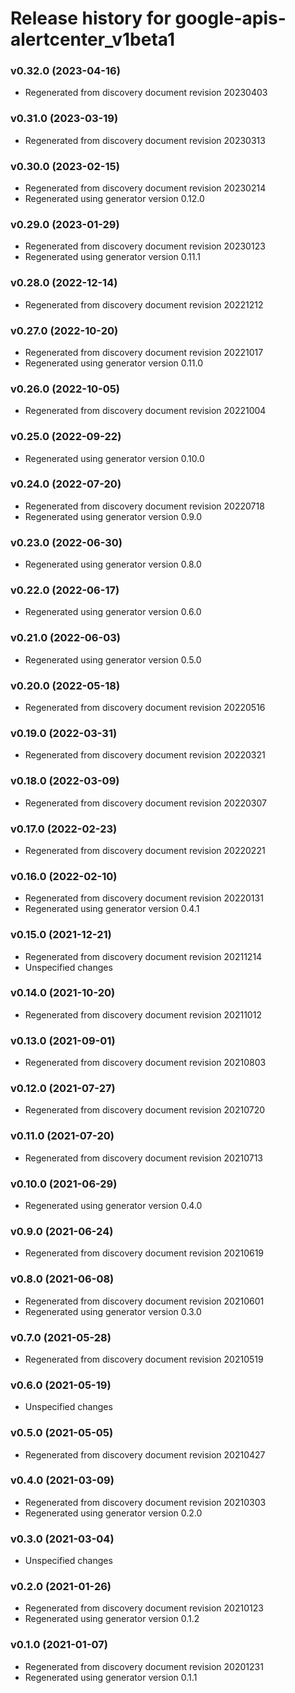 # Release history for google-apis-alertcenter_v1beta1

### v0.32.0 (2023-04-16)

* Regenerated from discovery document revision 20230403

### v0.31.0 (2023-03-19)

* Regenerated from discovery document revision 20230313

### v0.30.0 (2023-02-15)

* Regenerated from discovery document revision 20230214
* Regenerated using generator version 0.12.0

### v0.29.0 (2023-01-29)

* Regenerated from discovery document revision 20230123
* Regenerated using generator version 0.11.1

### v0.28.0 (2022-12-14)

* Regenerated from discovery document revision 20221212

### v0.27.0 (2022-10-20)

* Regenerated from discovery document revision 20221017
* Regenerated using generator version 0.11.0

### v0.26.0 (2022-10-05)

* Regenerated from discovery document revision 20221004

### v0.25.0 (2022-09-22)

* Regenerated using generator version 0.10.0

### v0.24.0 (2022-07-20)

* Regenerated from discovery document revision 20220718
* Regenerated using generator version 0.9.0

### v0.23.0 (2022-06-30)

* Regenerated using generator version 0.8.0

### v0.22.0 (2022-06-17)

* Regenerated using generator version 0.6.0

### v0.21.0 (2022-06-03)

* Regenerated using generator version 0.5.0

### v0.20.0 (2022-05-18)

* Regenerated from discovery document revision 20220516

### v0.19.0 (2022-03-31)

* Regenerated from discovery document revision 20220321

### v0.18.0 (2022-03-09)

* Regenerated from discovery document revision 20220307

### v0.17.0 (2022-02-23)

* Regenerated from discovery document revision 20220221

### v0.16.0 (2022-02-10)

* Regenerated from discovery document revision 20220131
* Regenerated using generator version 0.4.1

### v0.15.0 (2021-12-21)

* Regenerated from discovery document revision 20211214
* Unspecified changes

### v0.14.0 (2021-10-20)

* Regenerated from discovery document revision 20211012

### v0.13.0 (2021-09-01)

* Regenerated from discovery document revision 20210803

### v0.12.0 (2021-07-27)

* Regenerated from discovery document revision 20210720

### v0.11.0 (2021-07-20)

* Regenerated from discovery document revision 20210713

### v0.10.0 (2021-06-29)

* Regenerated using generator version 0.4.0

### v0.9.0 (2021-06-24)

* Regenerated from discovery document revision 20210619

### v0.8.0 (2021-06-08)

* Regenerated from discovery document revision 20210601
* Regenerated using generator version 0.3.0

### v0.7.0 (2021-05-28)

* Regenerated from discovery document revision 20210519

### v0.6.0 (2021-05-19)

* Unspecified changes

### v0.5.0 (2021-05-05)

* Regenerated from discovery document revision 20210427

### v0.4.0 (2021-03-09)

* Regenerated from discovery document revision 20210303
* Regenerated using generator version 0.2.0

### v0.3.0 (2021-03-04)

* Unspecified changes

### v0.2.0 (2021-01-26)

* Regenerated from discovery document revision 20210123
* Regenerated using generator version 0.1.2

### v0.1.0 (2021-01-07)

* Regenerated from discovery document revision 20201231
* Regenerated using generator version 0.1.1

